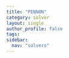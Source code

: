 ```yaml
---
title: "PENNON"
category: solver
layout: single
author_profile: false
tags: 
sidebar:
  nav: "solvers"
---
```

